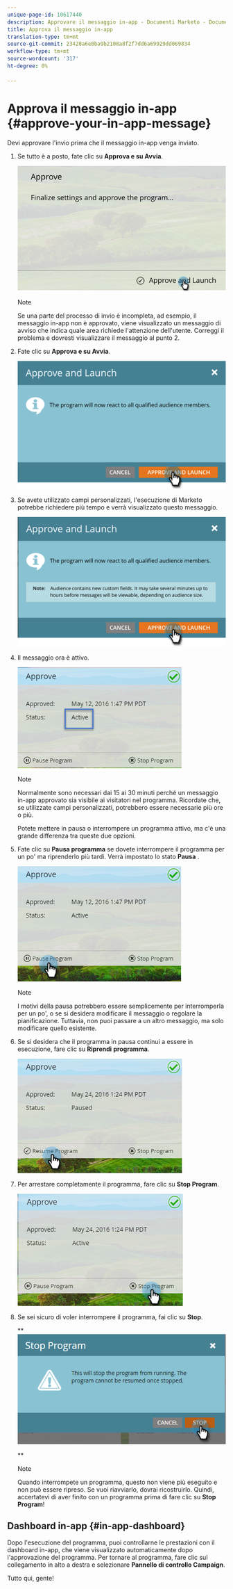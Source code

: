 ```yaml
---
unique-page-id: 10617440
description: Approvare il messaggio in-app - Documenti Marketo - Documentazione prodotto
title: Approva il messaggio in-app
translation-type: tm+mt
source-git-commit: 23428a6e0ba9b2108a8f2f7dd6a69929dd069834
workflow-type: tm+mt
source-wordcount: '317'
ht-degree: 0%

---
```



# Approva il messaggio in-app {#approve-your-in-app-message}

Devi approvare l&#39;invio prima che il messaggio in-app venga inviato.

1. Se tutto è a posto, fate clic su **Approva e su Avvia**.

   ![](assets/pasted-image-at-2016-05-31-02-08-pm-281-29.png)

   >[!NOTE]
   >
   >Se una parte del processo di invio è incompleta, ad esempio, il messaggio in-app non è approvato, viene visualizzato un messaggio di avviso che indica quale area richiede l&#39;attenzione dell&#39;utente. Correggi il problema e dovresti visualizzare il messaggio al punto 2.

1. Fate clic su **Approva e su Avvia**.

   ![](assets/pasted-image-at-2016-05-31-02-08-pm.png)

1. Se avete utilizzato campi personalizzati, l&#39;esecuzione di Marketo potrebbe richiedere più tempo e verrà visualizzato questo messaggio.

   ![](assets/pasted-image-at-2016-05-31-02-09-pm.png)

1. Il messaggio ora è attivo.

   ![](assets/image2016-5-12-13-3a49-3a5.png)

   >[!NOTE]
   >
   >Normalmente sono necessari dai 15 ai 30 minuti perché un messaggio in-app approvato sia visibile ai visitatori nel programma. Ricordate che, se utilizzate campi personalizzati, potrebbero essere necessarie più ore o più.

   Potete mettere in pausa o interrompere un programma attivo, ma c&#39;è una grande differenza tra queste due opzioni.

1. Fate clic su **Pausa programma** se dovete interrompere il programma per un po&#39; ma riprenderlo più tardi. Verrà impostato lo stato **Pausa** .

   ![](assets/image2016-5-12-13-3a50-3a26.png)

   >[!NOTE]
   >
   >I motivi della pausa potrebbero essere semplicemente per interromperla per un po&#39;, o se si desidera modificare il messaggio o regolare la pianificazione. Tuttavia, non puoi passare a un altro messaggio, ma solo modificare quello esistente.

1. Se si desidera che il programma in pausa continui a essere in esecuzione, fare clic su **Riprendi** **programma**.

   ![](assets/image2016-5-24-13-3a26-3a43.png)

1. Per arrestare completamente il programma, fare clic su **Stop Program**.

   ![](assets/image2016-5-24-13-3a29-3a35.png)

1. Se sei sicuro di voler interrompere il programma, fai clic su **Stop**.

   ** ![](assets/image2016-5-24-13-3a31-3a22.png)

   **

   >[!NOTE]
   >
   >Quando interrompete un programma, questo non viene più eseguito e non può essere ripreso. Se vuoi riavviarlo, dovrai ricostruirlo. Quindi, accertatevi di aver finito con un programma prima di fare clic su **Stop Program**!

## Dashboard in-app {#in-app-dashboard}

Dopo l&#39;esecuzione del programma, puoi controllarne le prestazioni con il dashboard in-app, che viene visualizzato automaticamente dopo l&#39;approvazione del programma. Per tornare al programma, fare clic sul collegamento in alto a destra e selezionare **Pannello di controllo Campaign**.

Tutto qui, gente!

